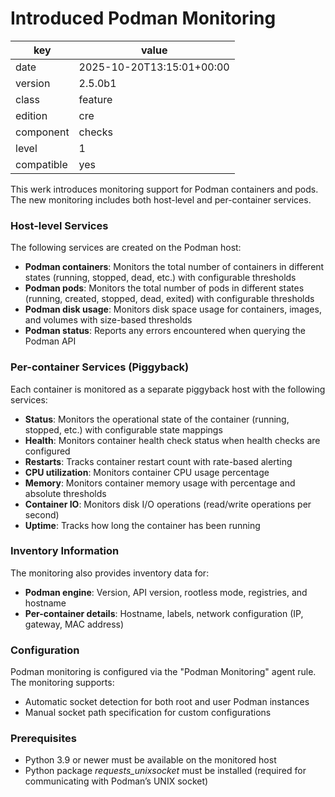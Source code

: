 [//]: # (werk v2)
# Introduced Podman Monitoring

key        | value
---------- | ---
date       | 2025-10-20T13:15:01+00:00
version    | 2.5.0b1
class      | feature
edition    | cre
component  | checks
level      | 1
compatible | yes

This werk introduces monitoring support for Podman containers and pods. The new monitoring includes both host-level and per-container services.

### Host-level Services
The following services are created on the Podman host:
- **Podman containers**: Monitors the total number of containers in different states (running, stopped, dead, etc.) with configurable thresholds
- **Podman pods**: Monitors the total number of pods in different states (running, created, stopped, dead, exited) with configurable thresholds  
- **Podman disk usage**: Monitors disk space usage for containers, images, and volumes with size-based thresholds
- **Podman status**: Reports any errors encountered when querying the Podman API

### Per-container Services (Piggyback)
Each container is monitored as a separate piggyback host with the following services:
- **Status**: Monitors the operational state of the container (running, stopped, etc.) with configurable state mappings
- **Health**: Monitors container health check status when health checks are configured
- **Restarts**: Tracks container restart count with rate-based alerting
- **CPU utilization**: Monitors container CPU usage percentage
- **Memory**: Monitors container memory usage with percentage and absolute thresholds
- **Container IO**: Monitors disk I/O operations (read/write operations per second)
- **Uptime**: Tracks how long the container has been running

### Inventory Information
The monitoring also provides inventory data for:
- **Podman engine**: Version, API version, rootless mode, registries, and hostname
- **Per-container details**: Hostname, labels, network configuration (IP, gateway, MAC address)

### Configuration
Podman monitoring is configured via the "Podman Monitoring" agent rule.<br>
The monitoring supports:
- Automatic socket detection for both root and user Podman instances
- Manual socket path specification for custom configurations

### Prerequisites
- Python 3.9 or newer must be available on the monitored host
- Python package *requests_unixsocket* must be installed (required for communicating with Podman’s UNIX socket)